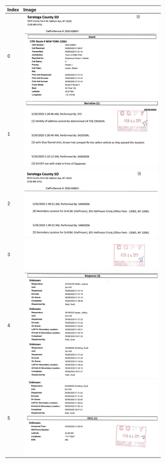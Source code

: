 | Index | Image                                                                                          |
|:------|:-----------------------------------------------------------------------------------------------|
| 0     | ![01.jpg](https://github.com/mcc85s/FightingEntropy/blob/main/Records/SCSO-2020-028501/01.jpg) |
| 1     | ![02.jpg](https://github.com/mcc85s/FightingEntropy/blob/main/Records/SCSO-2020-028501/02.jpg) |
| 2     | ![03.jpg](https://github.com/mcc85s/FightingEntropy/blob/main/Records/SCSO-2020-028501/03.jpg) |
| 3     | ![04.jpg](https://github.com/mcc85s/FightingEntropy/blob/main/Records/SCSO-2020-028501/04.jpg) |
| 4     | ![05.jpg](https://github.com/mcc85s/FightingEntropy/blob/main/Records/SCSO-2020-028501/05.jpg) |
| 5     | ![06.jpg](https://github.com/mcc85s/FightingEntropy/blob/main/Records/SCSO-2020-028501/06.jpg) |
